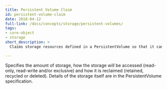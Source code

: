 ```yaml
---
title: Persistent Volume Claim
id: persistent-volume-claim
date: 2018-04-12
full-link: /docs/concepts/storage/persistent-volumes/
tags:
- core-object
- storage
short_description: >
  Claims storage resources defined in a PersistentVolume so that it can be mounted as a volume in a container.

---
```


Specifies the amount of storage, how the storage will be accessed (read-only, read-write and/or exclusive) and how it is reclaimed (retained, recycled or deleted). Details of the storage itself are in the PersistentVolume specification.


